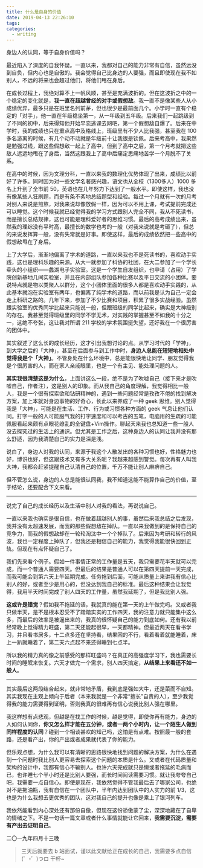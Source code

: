 ```yaml
---
title: 什么是自身的价值
date: 2019-04-13 22:26:10
tags:
categories:
  - writing
---
```


身边人的认同，等于自身价值吗？

最近陷入了深度的自我怀疑。一直以来，我都对自己的能力非常有自信，虽然远没到自负，但内心也是自傲的。我会觉得自己比身边的人要强，而且即使现在我不如别人，不远的将来也会超过他们，将他们甩在身后。

<!-- more -->

在成长过程上，我绝对算不上一帆风顺，甚至是充满波折的。但在这波折之中的一个稳定的变化就是，**我一直在超越曾经的对手或假想敌**。我一直不是像某些人从小成绩优异，最多只是在班里名列前茅，但也很少是最前面几个。小学时一直有个稳定的「对手」，他一直在年级稳坐第一，从一年级到五年级。后来我们一起跳级到了不同的初中，后来得知他开始早恋逃课去网吧，第一个假想敌自爆了。后来在中学时，我的成绩也只在重点高中及格线上，班级里有不少人比我强，甚至我在 100 多名游离的时候，有几个动不动就是年级前十让我很是钦佩。后来考高中，我果然是勉强过线，跟这些假想敌一起上了高中，但到了高中之后，第一个月考就把这些敌人远远地甩在了身后，当然这跟我上了高中后痛定思痛地苦学一个月脱不了关系。

在高中的时候，因为文理分科，一直以来我的数理化优势体现了出来，成绩比以前好了许多。同时因为对一些文学名著感兴趣，语文也从全校（1300多人）1000 多名上升到了全市前 50，英语也在几年努力下达到了一般水平。即使这样，我也没有像某些人狂刷题，而是有条不紊地总结题型和经验。每过一个月就有一次的月考对别人来说是煎熬，对我来说却像放假一样，因为可以不用上课，考试提前完成还可以睡觉。这个时候我就已经觉得我的学习方式跟别人完全不同，我从不死读书，而是擅长总结规律，这也可能是理科爱好者的思维习惯。最后的高考成绩出来，虽然我的理综没有平时高，最擅长的数学也考的一般（对我来说就是考砸了），但总的来说发挥算一般，没有失常就是好事。即使这样，最后的成绩依然把一些高中的假想敌甩在了身后。

上了大学后，渐渐地偏离了学术的道路，一直以来我也不是死读书的，喜欢动手实践，这也是理科乐趣的来源。从大一就参加了科协的社团，在大二参加了一个学长牵头的小组织——蠡湖电子实验室。这是一个学生自发组织，也申请（占用）了学院创新基地几间实验室，并且在内部组队参加各种比赛以及平日交流的小团体。要说特点就是物以类聚人以群分，这个小团体里面的很多人都是喜欢动手实践的，从此基本就泡在实验室有两年，也偏离了纯学术的道路，而以前我是认为自己一定会走上科研之路的。几年下来，参加了不少比赛和项目，积累了很多实战经验。虽然跟实验室的优秀同学比起来只能说一般，但跟班级的同学比起来，确实是大神级别的存在。我甚至觉得班级里的同学不学无术，对实践的掌握甚至不如我的十分之一，这绝不夸张，这让我对所谓 211 学校的学术氛围挺失望，还好我在一个很厉害的团体中。

其实叙述了这么长的成长经历，这才引出我想讨论的点。从学习时代的「学神」，到大学之后的「大神」，甚至在后面参与到工作中时，**身边人总能在短短地相处中觉得我是个「大神」**。不管身处在什么环境中，总是能很快地让同学、朋友觉得我是个很厉害的人，而在家人亲戚眼里，也是一个有主见、能处理问题的人。

**其实我很清楚这是为什么**，上面讲这么一段，绝不是为了吹嘘自己（接下来才是吹嘘自己，作者注），这是别人的印象。而从我自己的角度理解，我觉得相比一般人，我是一个很有探索欲和钻研精神的，遇到一些问题经常是孜孜不倦的找到解决方案，加上本就对身边事物的好奇心，长此以来养成了一种 geek 思维。别人觉得我是「大神」，可能是在生活、工作、行为或习惯各种方面的 geek 气息让他们认同。打字一般的人可能服气我的打字速度和可以考古的五笔，电脑用的生疏的可能佩服看起来颇有点眼花缭乱的全键盘+Vim操作。聊起天来我也总知道一些一般人没去探究过的生活上的通识。但尤其是工作之后，这种身边人的认同让我并没有那么舒适，因为我清楚自己的实力是深是浅。

说白了，身边人对我的认同，来源于我这个人散发出的各种习惯也好，性格魅力也好，博识也好，但这跟技术又有多大关系呢？我越来越感到警觉。每次再有人叫我大神，我都会赶紧提醒自己认清自己的位置，千万不能让别人麻痹自己。

但不管怎么说，身边的人总是能很认同我，我不知道这能不能算作自己的价值，至于结论，还要配合下文来看。

---

说完了自己的成长经历以及生活中别人对我的看法，再说说自己。

一直以来我也确实是很自信，也在做着超越别人的事，虽然后来我总结之后发现，我并没有太超速发展，而我的那些假想敌在掉队。一直以来我做到的是保持自己的竞争力，而我的假想敌却在一轮轮淘汰中一个个掉队了。后来因为考研和转行的风波，我也一定程度上掉队了，但我还是相信自己的能力，我觉得我能很快回到正轨。但现在有点怀疑自己了。

我们先来看个例子。假如一件事情正常的工作量是五天，我只需要花半天就可以完成，而一个普通人需要四天。但最后的结果是普通人可以在第四天提前一天完成，而我可能会到第六天上午延期完成。任务拖到后面，可能从质量上来讲我有信心比别人的好，或者至少是用心的，但没达到我自己的标准。最后这种结果会让我觉得，我用半天时间完成了别人四天的工作量，虽然我延期了，但是我比别人强。

**这或许是错觉**？假如我不拖延的话，我就真的能在第一天的上午做完吗。又或者我只做半天，是不是根本忍受不了踏踏实实的工作四天，我的注意力就只能集中这么多，而最后的效率是被逼出来的，我真的很怀疑自己的能力到底如何。还有我以前经常晚上觉得精力旺盛，第二天还能起很早，一天都精神。但最近两天在看书学习，并且看书居多，十二点多还在坚持看，结果困的不行，看着看着就能睡着，床上一趴就睡着了，第二天六点起不来还得睡到七点半。

所以我的精力真的像之前感受的那样旺盛吗？在真正的高强度学习下，我也需要长时间的睡眠来恢复。六天才做完一个需求，别人四天搞定，**从结果上来看还不如一般人**。

---

其实最后这两段结合起来，就非常地矛盾，我到底是强如大牛，还是菜而不自知。其实我现在主观上倾向于后者（本来我就是一个非常“擅长”自责的人），至少我觉得我的能力需要得到证明，否则我真的很难再有信心说我比别人强在哪里。

我这样想有点悲观，但越是在找工作的时候，越是觉得，即使你再有能力，身边的人如何认同你，**你又怎么样才能在五分钟，或者一两个小时内，让一个陌生人做到同样程度的认同**？碰到一个相谈甚欢的知己吗，这怕是有点难。按照最一般的套路，还是看产出，你的产出或者成果就代表了你的能力。

但乐观点想，为什么我可以有清晰的思路很快地找到问题的解决方案，为什么在遇到一个问题时我比别人更容易去探索这个问题的本质是什么。又或者在代码质量和架构的设计中，我都有信心不输别人。也许六天完成就只是懒或者拖延的毛病而已，也许睡七个半小时还是比别人要强，而长时间阅读需要习惯。就让我夸夸自己吧，我需要一点自信心。即使是现在，我依然觉得不管我最后去了哪家公司，也绝对不是拖油瓶，我有自信在一个团队中，半年内达到团队中的人实力的前 1/3，这也是为什么我想去更优秀的团队，这对我自己的提升也像是乘上了银河列车。

我依然能看到内心深处还有那份自傲，但现在这份骄傲蒙了尘，深深地藏在了自卑的情绪之下。不是一句话一篇文章或者什么事情就能让它回来，**我需要沉淀，需要有产出去证明自己**。

二〇一九年四月十三晚
> 三天后就要去 b 站面试，谨以此文献给正在成长的自己，我需要多点自信 (゜-゜)つロ 干杯~




